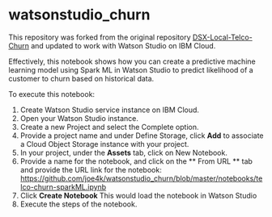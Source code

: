 # watsonstudio_churn
This repository was forked from the original repository [DSX-Local-Telco-Churn](https://github.com/elenalowery/DSX-Local-Telco-Churn)
and updated to work with Watson Studio on IBM Cloud.

Effectively, this notebook shows how you can create a predictive machine learning model using Spark ML in Watson Studio to predict
likelihood of a customer to churn based on historical data.

To execute this notebook:
1. Create Watson Studio service instance on IBM Cloud.
2. Open your Watson Studio instance.
3. Create a new Project and select the Complete option.
4. Provide a project name and under Define Storage, click **Add** to associate a Cloud Object Storage instance with your project.
5. In your project, under the **Assets** tab, click on New Notebook.
6. Provide a name for the notebook, and click on the ** From URL ** tab and provide the URL link for the notebook:
https://github.com/joe4k/watsonstudio_churn/blob/master/notebooks/telco-churn-sparkML.ipynb
7. Click **Create Notebook**
This would load the notebook in Watson Studio
8. Execute the steps of the notebook.
